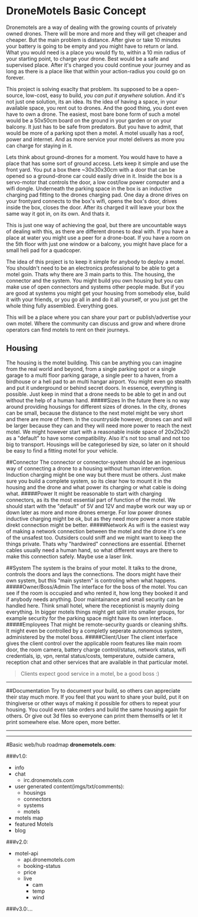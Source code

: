 # DroneMotels Basic Concept
Dronemotels are a way of dealing with the growing counts of privately owned drones. There will be more and more and they will get cheaper and cheaper. But the main problem is distance. After give or take 10 minutes your battery is going to be empty and you might have to return or land. What you would need is a place you would fly to, within a 10 min radius of your starting point, to charge your drone. Best would be a safe and supervised place. After it's charged you could continue your journey and as long as there is a place like that within your action-radius you could go on forever. 

This project is solving exaclty that problem. Its supposed to be a open-source, low-cost, easy to build, *you can put it anywhere* solution. And it's not just one solution, its an idea. Its the idea of having a space, in your available space, you rent out to drones. And the good thing, you dont even have to own a drone. The easiest, most bare bone form of such a motel would be a 50x50cm board on the ground in your garden or on your balcony. It just has to be safe from predators. But you have to admit, that would be more of a parking spot then a motel. A motel usually has a roof, power and internet. And as more service your motel delivers as more you can charge for staying in it. 

Lets think about ground-drones for a moment. You would have to have a place that has some sort of ground access. Lets keep it simple and use the front yard. You put a box there ~30x30x30cm with a door that can be opened so a ground-drone car could easily drive in it. Inside the box is a servo-motor that controls the door, a low cost/low power computer and a wifi dongle. Underneath the parking space in the box is an inductive charging pad fitting to the drones charging pad. One day a drone drives on your frontyard connects to the box's wifi, opens the box's door, drives inside the box, closes the door. After its charged it will leave your box the same way it got in, on its own. And thats it. 

This is just one way of achieving the goal, but there are uncountable ways of dealing with this, as there are different drones to deal with. If you have a place at water you might use a peer for a drone-boat. If you have a room on the 5th floor with just one window or a balcony, you might have place for a small heli pad for a quadcoper. 

The idea of this project is to keep it simple for anybody to deploy a motel. You shouldn't need to be an electronics professional to be able to get a motel goin. Thats why there are 3 main parts to this. The housing, the connector and the system. You might build you own housing but you can make use of open connectors and systems other people made. But if you are good at systems you might get your housing from somebody else, build it with your friends, or you go all in and do it all yourself, or you just get the whole thing fully assembled. Everything goes.

This will be a place where you can share your part or publish/advertise your own motel. Where the community can discuss and grow and where drone operators can find motels to rent on their journeys.

## Housing
The housing is the motel building. This can be anything you can imagine from the real world and beyond, from a single parking spot or a single garage to a multi floor parking garage, a single peer to a haven, from a birdhouse or a heli pad to an multi hangar airport. You might even go stealth and put it underground or behind secret doors. In essence, everything is possible. Just keep in mind that a drone needs to be able to get in and out without the help of a human hand. 
#####Sizes
In the future there is no way around providing housings for different sizes of drones. In the city, drones can be small, because the distance to the next motel might be very short and there are more of them. In the countryside however, drones can and will be larger because they can and they will need more power to reach the next motel. We might however start with a reasonable inside space of 20x20x20 as a "default" to have some compatibility. Also it's not too small and not too big to transport. Housings will be categoriesed by size, so later on it should be easy to find a fitting motel for your vehicle.

##Connector
The connector or connector-system should be an ingenious way of connecting a drone to a housing without human intervention. Induction charging might be one way but there must be others. Just make sure you build a complete system, so its clear how to mount it in the housing and the drone and what power its charging or what cable is doing what. 
#####Power
It might be reasonable to start with charging connectors, as its the most essential part of function of the motel. We should start with the "default" of 5V and 12V and maybe work our way up or down later as more and more drones emerge. For low power drones inductive charging might be ok, but as they need more power a more stable direkt connection might be better.
#####Network
As wifi is the easiest way of making a network connection between the motel and the drone it's one of the unsafest too. Outsiders could sniff and we might want to keep the things private. Thats why "hardwired" connections are essential. Ethernet cables usually need a human hand, so what different ways are there to make this connection safely. Maybe use a laser link. 

##System
The system is the brains of your motel. It talks to the drone, controls the doors and lays the connections. The doors might have their own system, but this "main system" is controling when what happens.
#####Owner/Boss/Admin
The interface for the boss of the motel. You can see if the room is occupied and who rented it, how long they booked it and if anybody needs anything. Door maintainance and small security can be handled here. Think small hotel, where the receptionist is maynly doing everything. In bigger motels things might get split into smaller groups, for example security for the parking space might have its own interface.
#####Employees
That might be remote-security guards or cleaning shifts. It might even be controlled by a completly seperate autonomous system, administered by the motel boss.
#####Client/User
The client interface gives the client control over the applicable room features like main room door, the room camera, battery charge control/status, network status, wifi credentials, ip, vpn, rental status/costs, temperature, outside camera, reception chat and other services that are available in that particular motel. 

> Clients expect good service in a motel, be a good boss :) 

***

##Documentation
Try to document your build, so others can appreciate their stay much more. If you feel that you want to share your build, put it on thingiverse or other ways of making it possible for others to repeat your housing. You could even take orders and build the same housing again for others. Or give out 3d files so everyone can print them themselfs or let it print somewhere else. More open, more better.

***

***


#Basic web/hub roadmap **dronemotels.com**:

###v1.0:
- info
- chat
  - irc.dronemotels.com
- user generated content(imgs/txt/comments):
  - housings
  - connectors
  - systems
  - motels
- motels map
- featured Motels
- blog

###v2.0:
- motel-api   
  - api.dronemotels.com
  - booking-status
  - price
  - live
    - cam
    - temp
    - wind

###v3.0:...




